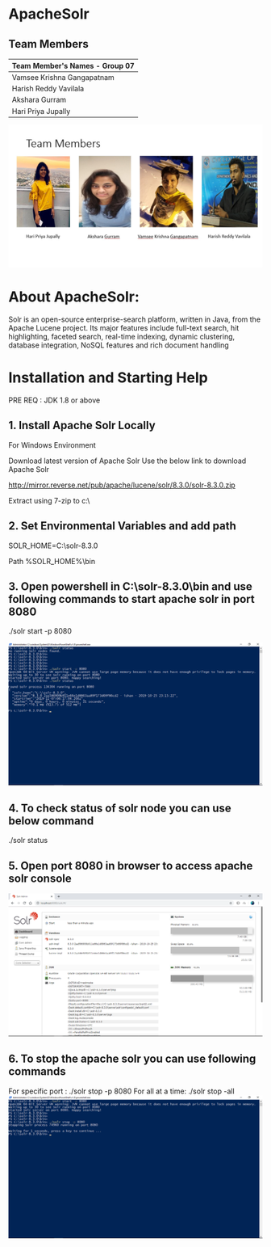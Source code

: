 # ApacheSolr

## Team Members

|Team Member's Names - Group 07
| -------------     
| Vamsee Krishna Gangapatnam     
| Harish Reddy Vavilala     
| Akshara Gurram    
| Hari Priya Jupally  

![](https://github.com/HariPriyaJupally/ApacheSolr/blob/master/teamslide.jpeg)

# About ApacheSolr:

Solr is an open-source enterprise-search platform, written in Java, from the Apache Lucene project. Its major features include full-text search, hit highlighting, faceted search, real-time indexing, dynamic clustering, database integration, NoSQL features and rich document handling

<h1>Installation and Starting Help</h1>

PRE REQ : JDK 1.8 or above


<h2> 1. Install Apache Solr Locally </h2>

For Windows Environment

Download latest version of Apache Solr
Use the below link to download Apache Solr 

http://mirror.reverse.net/pub/apache/lucene/solr/8.3.0/solr-8.3.0.zip

Extract using 7-zip to c:\

<h2>2. Set Environmental Variables and add path</h2>

SOLR_HOME=C:\solr-8.3.0  

Path %SOLR_HOME%\bin

<h2> 3. Open powershell in C:\solr-8.3.0\bin and use following commands to start apache solr in port 8080 </h2>

./solr start -p 8080

![](https://github.com/HariPriyaJupally/ApacheSolr/blob/master/commandprompt.png)

<h2> 4. To check status of solr node you can use below command </h2>

./solr status

<h2>5. Open port 8080 in browser to access apache solr console</h2>

![](https://github.com/HariPriyaJupally/ApacheSolr/blob/master/solr_console.png)

<h2>6. To stop the apache solr you can use following commands</h2>

For specific port : ./solr stop -p 8080
For all at a time:  ./solr stop -all
![](https://github.com/HariPriyaJupally/ApacheSolr/blob/master/solr_stop.png)






